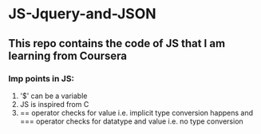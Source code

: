 # JS-Jquery-and-JSON
## This repo contains the code of JS that I am learning from Coursera
### Imp points in JS:
1. '$' can be a variable
2. JS is inspired from C
3. == operator checks for value i.e. implicit type conversion happens and === operator checks for datatype and value i.e. no type conversion
